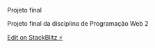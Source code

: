 Projeto final

Projeto final da disciplina de Programação Web 2


[Edit on StackBlitz ⚡️](https://stackblitz.com/edit/vitejs-vite-fsfvtx)
